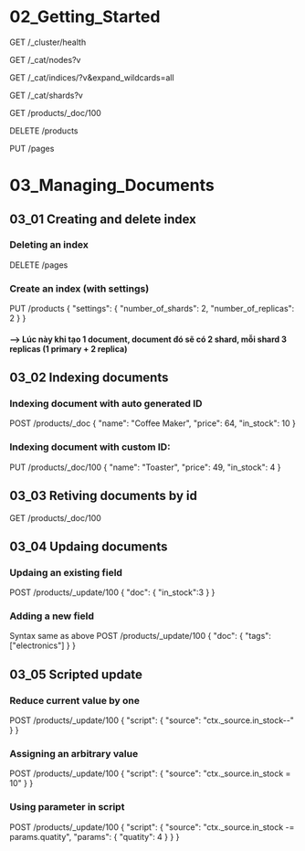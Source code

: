 # 02_Getting_Started
GET /_cluster/health

GET /_cat/nodes?v

GET /_cat/indices/?v&expand_wildcards=all

GET /_cat/shards?v

GET /products/_doc/100

DELETE /products

PUT /pages


# 03_Managing_Documents
## 03_01 Creating and delete index
### Deleting an index
DELETE /pages

### Create an index (with settings)

PUT /products
{
  "settings": {
    "number_of_shards": 2,
    "number_of_replicas": 2
  }
}

#### --> Lúc này khi tạo 1 document, document đó sẽ có 2 shard, mỗi shard 3 replicas (1 primary + 2 replica)


## 03_02 Indexing documents
### Indexing document with auto generated ID
POST /products/_doc
{
  "name": "Coffee Maker",
  "price": 64,
  "in_stock": 10
}

### Indexing document with custom ID:
PUT /products/_doc/100
{
  "name": "Toaster",
  "price": 49,
  "in_stock": 4
}

## 03_03 Retiving documents by id
GET /products/_doc/100

## 03_04 Updaing documents
### Updaing an existing field
POST /products/_update/100
{
  "doc": {
    "in_stock":3
  }
}

### Adding a new field
Syntax same as above
POST /products/_update/100
{
  "doc": {
    "tags": ["electronics"]
  }
}

## 03_05 Scripted update
### Reduce current value by one
POST /products/_update/100
{
  "script": {
    "source": "ctx._source.in_stock--"
  }
}

### Assigning an arbitrary value
POST /products/_update/100
{
  "script": {
    "source": "ctx._source.in_stock = 10"
  }
}

### Using parameter in script
POST /products/_update/100
{
  "script": {
    "source": "ctx._source.in_stock -= params.quatity",
    "params": {
      "quatity": 4
    }
  }
}

